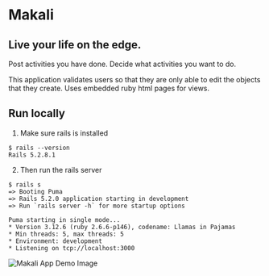 # Makali

## Live your life on the edge.
Post activities you have done.
Decide what activities you want to do.

This application validates users so that they are only able to edit the objects that they create. Uses
embedded ruby html pages for views.

## Run locally
1. Make sure rails is installed
```
$ rails --version
Rails 5.2.8.1
```
2. Then run the rails server
```
$ rails s
=> Booting Puma
=> Rails 5.2.0 application starting in development
=> Run `rails server -h` for more startup options

Puma starting in single mode...
* Version 3.12.6 (ruby 2.6.6-p146), codename: Llamas in Pajamas
* Min threads: 5, max threads: 5
* Environment: development
* Listening on tcp://localhost:3000
```

![Makali App Demo Image]("https://github.com/pamelaolney/makali/blob/main/app/assets/images/readme_demo.jpg")